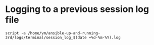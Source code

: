 # Logging to a previous session log file

```shell
script -a /home/vm/ansible-up-and-running-3rd/logs/terminal/session_log_$(date +%d-%m-%Y).log
```

